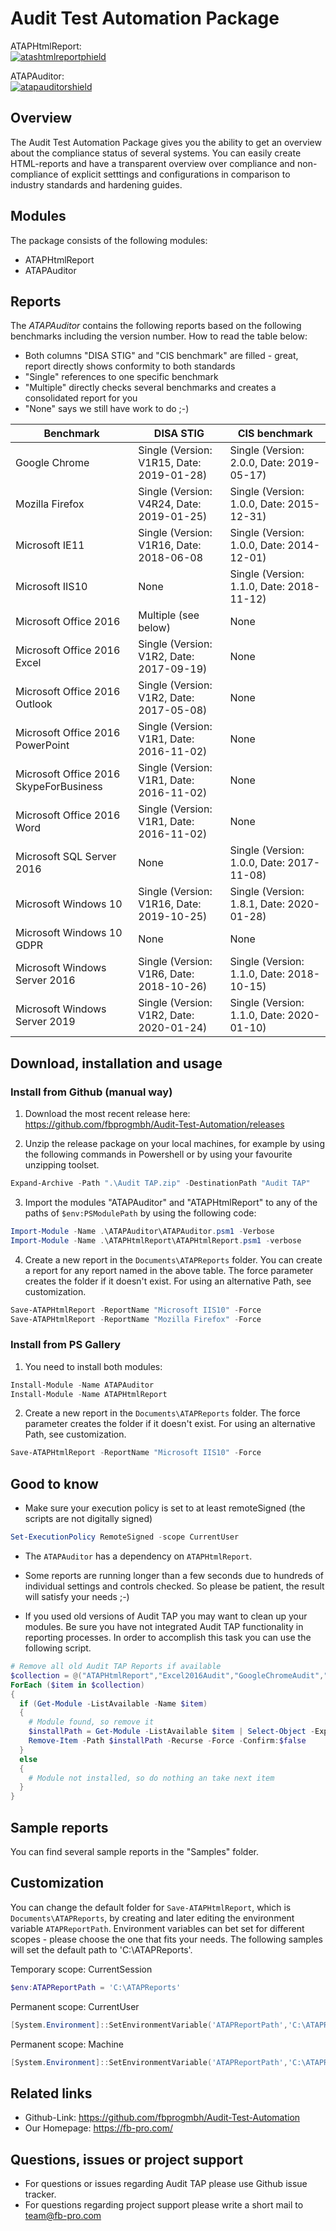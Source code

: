 # Audit Test Automation Package

ATAPHtmlReport:\
[![atashtmlreportphield](https://img.shields.io/powershellgallery/v/ATAPHtmlReport)](https://www.powershellgallery.com/packages/ATAPHtmlReport)

ATAPAuditor:\
[![atapauditorshield](https://img.shields.io/powershellgallery/v/ATAPAuditor)](https://www.powershellgallery.com/packages/ATAPAuditor)

## Overview

The Audit Test Automation Package gives you the ability to get an overview about the compliance
status of several systems. You can easily create HTML-reports and have a transparent overview over
compliance and non-compliance of explicit setttings and configurations in comparison to industry
standards and hardening guides. 

## Modules

The package consists of the following modules:

* ATAPHtmlReport
* ATAPAuditor

## Reports

The *ATAPAuditor* contains the following reports based on the following benchmarks including the version number. 
How to read the table below:
* Both columns "DISA STIG" and "CIS benchmark" are filled - great, report directly shows conformity to both standards
* "Single" references to one specific benchmark
* "Multiple" directly checks several benchmarks and creates a consolidated report for you
* "None" says we still have work to do ;-)

Benchmark | DISA STIG | CIS benchmark
------------ | ------------- | -------------
Google Chrome | Single (Version: V1R15, Date: 2019-01-28) | Single (Version: 2.0.0, Date: 2019-05-17)
Mozilla Firefox | Single (Version: V4R24, Date: 2019-01-25) | Single (Version: 1.0.0, Date: 2015-12-31)
Microsoft IE11 | Single (Version: V1R16, Date: 2018-06-08 | Single (Version: 1.0.0, Date: 2014-12-01)
Microsoft IIS10 | None | Single (Version: 1.1.0, Date: 2018-11-12)
Microsoft Office 2016 | Multiple (see below) | None
Microsoft Office 2016 Excel | Single (Version: V1R2, Date: 2017-09-19) | None
Microsoft Office 2016 Outlook | Single (Version: V1R2, Date: 2017-05-08) | None
Microsoft Office 2016 PowerPoint | Single (Version: V1R1, Date: 2016-11-02) | None
Microsoft Office 2016 SkypeForBusiness | Single (Version: V1R1, Date: 2016-11-02) | None
Microsoft Office 2016 Word | Single (Version: V1R1, Date: 2016-11-02) | None
Microsoft SQL Server 2016 | None | Single (Version: 1.0.0, Date: 2017-11-08)
Microsoft Windows 10 | Single (Version: V1R16, Date: 2019-10-25) | Single (Version: 1.8.1, Date: 2020-01-28)
Microsoft Windows 10 GDPR | None | None
Microsoft Windows Server 2016 | Single (Version: V1R6, Date: 2018-10-26) | Single (Version: 1.1.0, Date: 2018-10-15)
Microsoft Windows Server 2019 | Single (Version: V1R2, Date: 2020-01-24) | Single (Version: 1.1.0, Date: 2020-01-10)


## Download, installation and usage

### Install from Github (manual way)

1. Download the most recent release here: https://github.com/fbprogmbh/Audit-Test-Automation/releases

2. Unzip  the release package on your local machines, for example by using the following commands in Powershell or by using your favourite unzipping toolset.
```Powershell
Expand-Archive -Path ".\Audit TAP.zip" -DestinationPath "Audit TAP"
```

3. Import the modules "ATAPAuditor" and "ATAPHtmlReport" to any of the paths of `$env:PSModulePath` by using the following code:
```Powershell
Import-Module -Name .\ATAPAuditor\ATAPAuditor.psm1 -Verbose
Import-Module -Name .\ATAPHtmlReport\ATAPHtmlReport.psm1 -verbose
```

4. Create a new report in the `Documents\ATAPReports` folder. You can create a report for any report named in the above table.
The force parameter creates the folder if it doesn't exist. For using an alternative Path, see customization.

```Powershell
Save-ATAPHtmlReport -ReportName "Microsoft IIS10" -Force
Save-ATAPHtmlReport -ReportName "Mozilla Firefox" -Force
```

### Install from PS Gallery

1. You need to install both modules:
```Powershell
Install-Module -Name ATAPAuditor
Install-Module -Name ATAPHtmlReport
```
2. Create a new report in the `Documents\ATAPReports` folder. The force parameter creates the folder if it doesn't exist. For using an alternative Path, see customization.

```Powershell
Save-ATAPHtmlReport -ReportName "Microsoft IIS10" -Force
```
## Good to know

* Make sure your execution policy is set to at least remoteSigned (the scripts are not digitally signed)

```powershell
Set-ExecutionPolicy RemoteSigned -scope CurrentUser
```

* The `ATAPAuditor` has a dependency on `ATAPHtmlReport`.

* Some reports are running longer than a few seconds due to hundreds of individual settings and controls checked. So please be patient, the result will satisfy your needs ;-)
 
* If you used old versions of Audit TAP you may want to clean up your modules. Be sure you have not integrated Audit TAP functionality in reporting processes. In order to accomplish this task you can use the following script.

```Powershell
# Remove all old Audit TAP Reports if available
$collection = @("ATAPHtmlReport","Excel2016Audit","GoogleChromeAudit","IIS8Audit","IIS10Audit","MicrosoftIE11Audit","MozillaFirefoxAudit","Outlook2016Audit","Powerpoint2016Audit","Skype4Business2016Audit","SQL2016Benchmarks","Windows10Audit","Windows10GDPRAudit","WindowsServer2016Audit","Word2016Audit")
ForEach ($item in $collection)
{
  if (Get-Module -ListAvailable -Name $item)
  {
    # Module found, so remove it
    $installPath = Get-Module -ListAvailable $item | Select-Object -ExpandProperty Path | Split-Path -Parent
    Remove-Item -Path $installPath -Recurse -Force -Confirm:$false
  }
  else
  {
    # Module not installed, so do nothing an take next item
  }
}
```

## Sample reports

You can find several sample reports in the "Samples" folder.

## Customization

You can change the default folder for `Save-ATAPHtmlReport`, which is `Documents\ATAPReports`, by creating and later editing the environment variable `ATAPReportPath`. 
Environment variables can bet set for different scopes - please choose the one that fits your needs. The following samples will set the default path to 'C:\ATAPReports'.

Temporary scope: CurrentSession
```Powershell
$env:ATAPReportPath = 'C:\ATAPReports'
```

Permanent scope: CurrentUser
```Powershell
[System.Environment]::SetEnvironmentVariable('ATAPReportPath','C:\ATAPReports',[System.EnvironmentVariableTarget]::User)
```
Permanent scope: Machine
```Powershell
[System.Environment]::SetEnvironmentVariable('ATAPReportPath','C:\ATAPReports',[System.EnvironmentVariableTarget]::Machine)
```

 ## Related links

* Github-Link: https://github.com/fbprogmbh/Audit-Test-Automation
* Our Homepage: https://fb-pro.com/

 ## Questions, issues or project support

*  For questions or issues regarding Audit TAP please use Github issue tracker.
*  For questions regarding project support please write a short mail to team@fb-pro.com 
